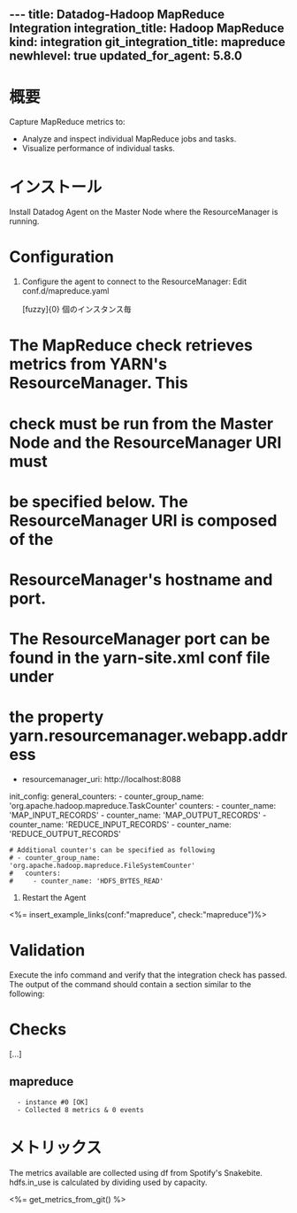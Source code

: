 --- title: Datadog-Hadoop MapReduce Integration integration_title: Hadoop MapReduce kind: integration git_integration_title: mapreduce newhlevel: true
updated_for_agent: 5.8.0
---
# 概要

Capture MapReduce metrics to:

* Analyze and inspect individual MapReduce jobs and tasks.
* Visualize performance of individual tasks.

# インストール

Install Datadog Agent on the Master Node where the ResourceManager is running.

# Configuration

1.  Configure the agent to connect to the ResourceManager: Edit conf.d/mapreduce.yaml

    [fuzzy]{0} 個のインスタンス毎
  # The MapReduce check retrieves metrics from YARN's ResourceManager. This
  # check must be run from the Master Node and the ResourceManager URI must
  # be specified below. The ResourceManager URI is composed of the
  # ResourceManager's hostname and port.
  # The ResourceManager port can be found in the yarn-site.xml conf file under
  # the property yarn.resourcemanager.webapp.address
  - resourcemanager_uri: http://localhost:8088

init_config:
 general_counters:
    - counter_group_name: 'org.apache.hadoop.mapreduce.TaskCounter'
      counters:
        - counter_name: 'MAP_INPUT_RECORDS'
        - counter_name: 'MAP_OUTPUT_RECORDS'
        - counter_name: 'REDUCE_INPUT_RECORDS'
        - counter_name: 'REDUCE_OUTPUT_RECORDS'

    # Additional counter's can be specified as following
    # - counter_group_name: 'org.apache.hadoop.mapreduce.FileSystemCounter'
    #   counters:
    #     - counter_name: 'HDFS_BYTES_READ'

1.  Restart the Agent

<%= insert_example_links(conf:"mapreduce", check:"mapreduce")%>

# Validation

Execute the info command and verify that the integration check has passed. The output of the command should contain a section similar to the following:

Checks
======

  [...]

  mapreduce
  ---------
      - instance #0 [OK]
      - Collected 8 metrics & 0 events

# メトリックス

The metrics available are collected using df from Spotify's Snakebite. hdfs.in_use is calculated by dividing used by capacity.

<%= get_metrics_from_git() %>
